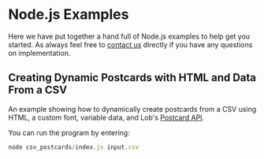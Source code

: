 # Node.js Examples

Here we have put together a hand full of Node.js examples to help get you started. As always feel free to [contact us](https://lob.com/support) directly if you have any questions on implementation.

## Creating Dynamic Postcards with HTML and Data From a CSV

An example showing how to dynamically create postcards from a CSV using HTML, a custom font, variable data, and Lob's [Postcard API](https://lob.com/services/postcards).

You can run the program by entering:

```javascript
node csv_postcards/index.js input.csv
```
